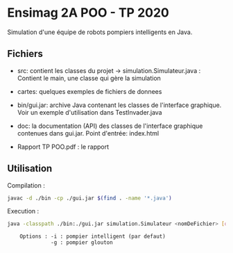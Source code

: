 # Ensimag 2A POO - TP 2020

Simulation d'une équipe de robots pompiers intelligents en Java.

## Fichiers

- src: contient les classes du projet
  -> simulation.Simulateur.java : Contient le main, une classe qui gère la simulation

- cartes: quelques exemples de fichiers de donnees

- bin/gui.jar: archive Java contenant les classes de l'interface graphique. Voir un exemple d'utilisation dans TestInvader.java

- doc: la documentation (API) des classes de l'interface graphique contenues dans gui.jar. Point d'entrée: index.html

- Rapport TP POO.pdf : le rapport

## Utilisation

Compilation : 
```bash
javac -d ./bin -cp ./gui.jar $(find . -name '*.java')
```

Execution : 
```bash
java -classpath ./bin:./gui.jar simulation.Simulateur <nomDeFichier> [options]
```
		Options : -i : pompier intelligent (par defaut)
		          -g : pompier glouton
